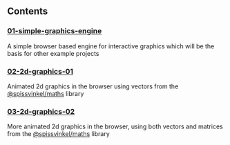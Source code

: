 ## Contents

### [01-simple-graphics-engine](/examples/01-simple-graphics-engine/)

A simple browser based engine for interactive graphics which will be the basis for other example projects


### [02-2d-graphics-01](/examples/02-2d-graphics-01/)

Animated 2d graphics in the browser using vectors from the
[@spissvinkel/maths](https://github.com/spissvinkel/maths-js) library


### [03-2d-graphics-02](/examples/03-2d-graphics-02/)

More animated 2d graphics in the browser, using both vectors and matrices from the
[@spissvinkel/maths](https://github.com/spissvinkel/maths-js) library
